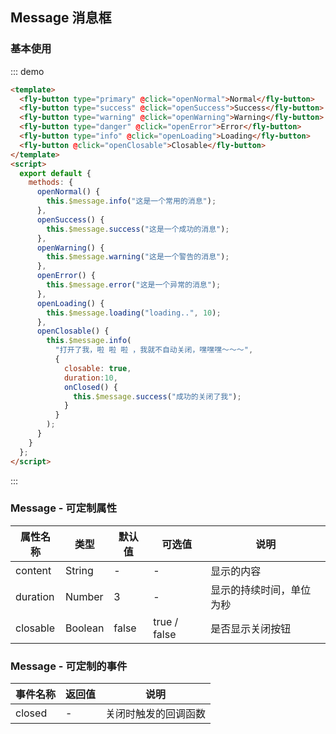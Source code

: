 <script>
 module.exports =  {
        methods:{
            openNormal(){
                this.$message.info('这是一个常用的消息')
            },
            openSuccess(){
                this.$message.success('这是一个成功的消息')
            },
            openWarning(){
                this.$message.warning('这是一个警告的消息')
            },
            openError(){
                this.$message.error('这是一个异常的消息')
            },
            openLoading(){
                this.$message.loading('loading..',10)
            },
            openClosable(){
                this.$message.info('打开了我，啦 啦 啦 ，我就不自动关闭，嘿嘿嘿～～～',{
                    closable:true,
                    duration:10,
                    onClosed(){
                        this.$message.success('成功的关闭了我')
                    }
                })
            }
        }
    }
</script>

## Message 消息框

### 基本使用

::: demo

```html
<template>
  <fly-button type="primary" @click="openNormal">Normal</fly-button>
  <fly-button type="success" @click="openSuccess">Success</fly-button>
  <fly-button type="warning" @click="openWarning">Warning</fly-button>
  <fly-button type="danger" @click="openError">Error</fly-button>
  <fly-button type="info" @click="openLoading">Loading</fly-button>
  <fly-button @click="openClosable">Closable</fly-button>
</template>
<script>
  export default {
    methods: {
      openNormal() {
        this.$message.info("这是一个常用的消息");
      },
      openSuccess() {
        this.$message.success("这是一个成功的消息");
      },
      openWarning() {
        this.$message.warning("这是一个警告的消息");
      },
      openError() {
        this.$message.error("这是一个异常的消息");
      },
      openLoading() {
        this.$message.loading("loading..", 10);
      },
      openClosable() {
        this.$message.info(
          "打开了我，啦 啦 啦 ，我就不自动关闭，嘿嘿嘿～～～",
          {
            closable: true,
            duration:10,
            onClosed() {
              this.$message.success("成功的关闭了我");
            }
          }
        );
      }
    }
  };
</script>
```

:::

### Message - 可定制属性

| 属性名称 | 类型    | 默认值 | 可选值       | 说明                                              |
| -------- | ------- | ------ | ------------ | ------------------------------------------------- |
| content  | String  | -      | -            | 显示的内容                                        |
| duration | Number  | 3      | -            | 显示的持续时间，单位为秒 |
| closable | Boolean | false  | true / false | 是否显示关闭按钮                                  |

### Message - 可定制的事件

| 事件名称  | 返回值 | 说明                 |
| --------- | ------ | -------------------- |
| closed | -      | 关闭时触发的回调函数 |
